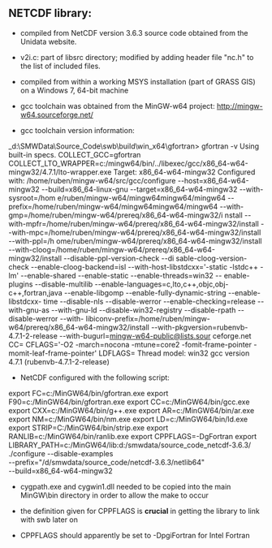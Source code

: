 NETCDF library:
---------------

* compiled from NetCDF version 3.6.3 source code obtained from the
  Unidata website.

* v2i.c: part of libsrc directory; modified by adding header file "nc.h"
  to the list of included files.

* compiled from within a working MSYS installation (part of GRASS GIS)
  on a Windows 7, 64-bit machine

* gcc toolchain was obtained from the MinGW-w64 project:
  http://mingw-w64.sourceforge.net/

* gcc toolchain version information:

_d:\SMWData\Source_Code\swb\build\win_x64\gfortran> gfortran -v
Using built-in specs.
COLLECT_GCC=gfortran
COLLECT_LTO_WRAPPER=c:/mingw64/bin/../libexec/gcc/x86_64-w64-mingw32/4.7.1/lto-wrapper.exe
Target: x86_64-w64-mingw32
Configured with: /home/ruben/mingw-w64/src/gcc/configure --host=x86_64-w64-mingw32 --build=x86_64-linux-gnu --target=x86_64-w64-mingw32 --with-sysroot=/hom
e/ruben/mingw-w64/mingw64mingw64/mingw64 --prefix=/home/ruben/mingw-w64/mingw64mingw64/mingw64 --with-gmp=/home/ruben/mingw-w64/prereq/x86_64-w64-mingw32/i
nstall --with-mpfr=/home/ruben/mingw-w64/prereq/x86_64-w64-mingw32/install --with-mpc=/home/ruben/mingw-w64/prereq/x86_64-w64-mingw32/install --with-ppl=/h
ome/ruben/mingw-w64/prereq/x86_64-w64-mingw32/install --with-cloog=/home/ruben/mingw-w64/prereq/x86_64-w64-mingw32/install --disable-ppl-version-check --di
sable-cloog-version-check --enable-cloog-backend=isl --with-host-libstdcxx='-static -lstdc++ -lm' --enable-shared --enable-static --enable-threads=win32 --
enable-plugins --disable-multilib --enable-languages=c,lto,c++,objc,obj-c++,fortran,java --enable-libgomp --enable-fully-dynamic-string --enable-libstdcxx-
time --disable-nls --disable-werror --enable-checking=release --with-gnu-as --with-gnu-ld --disable-win32-registry --disable-rpath --disable-werror --with-
libiconv-prefix=/home/ruben/mingw-w64/prereq/x86_64-w64-mingw32/install --with-pkgversion=rubenvb-4.7.1-2-release --with-bugurl=mingw-w64-public@lists.sour
ceforge.net CC= CFLAGS='-O2 -march=nocona -mtune=core2 -fomit-frame-pointer -momit-leaf-frame-pointer' LDFLAGS=
Thread model: win32
gcc version 4.7.1 (rubenvb-4.7.1-2-release)

* NetCDF configured with the following script:

export FC=c:/MinGW64/bin/gfortran.exe
export F90=c:/MinGW64/bin/gfortran.exe
export CC=c:/MinGW64/bin/gcc.exe
export CXX=c:/MinGW64/bin/g++.exe
export AR=c:/MinGW64/bin/ar.exe
export NM=c:/MinGW64/bin/nm.exe
export LD=c:/MinGW64/bin/ld.exe
export STRIP=C:/MinGW64/bin/strip.exe
export RANLIB=c:/MinGW64/bin/ranlib.exe
export CPPFLAGS=-DgFortran
export LIBRARY_PATH=c:/MinGW64/lib:d:/smwdata/source_code_netcdf-3.6.3/
./configure --disable-examples \
--prefix="/d/smwdata/source_code/netcdf-3.6.3/netlib64" \
--build=x86_64-w64-mingw32

* cygpath.exe and cygwin1.dll needed to be copied into the main MinGW\bin
  directory in order to allow the make to occur

* the definition given for CPPFLAGS is **crucial** in getting the library to link with swb later on

* CPPFLAGS should apparently be set to -DpgiFortran for Intel Fortran